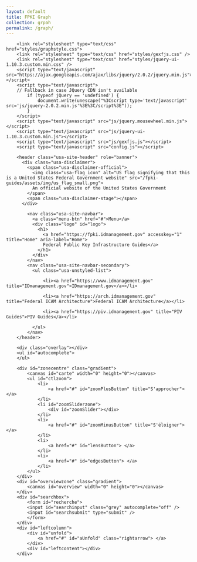```yaml
---
layout: default
title: FPKI Graph
collection: grpah
permalink: /graph/
---        
```

        
        <link rel="stylesheet" type="text/css" href="styles/graphstyle.css">
        <link rel="stylesheet" type="text/css" href="styles/gexfjs.css" />
        <link rel="stylesheet" type="text/css" href="styles/jquery-ui-1.10.3.custom.min.css" />
        <script type="text/javascript" src="https://ajax.googleapis.com/ajax/libs/jquery/2.0.2/jquery.min.js"></script>
        <script type="text/javascript">
        // Fallback in case JQuery CDN isn't available
            if (typeof jQuery == 'undefined') {
                document.write(unescape("%3Cscript type='text/javascript' src='js/jquery-2.0.2.min.js'%3E%3C/script%3E"));
            }
        </script>
        <script type="text/javascript" src="js/jquery.mousewheel.min.js"></script>
        <script type="text/javascript" src="js/jquery-ui-1.10.3.custom.min.js"></script>
        <script type="text/javascript" src="js/gexfjs.js"></script>
        <script type="text/javascript" src="config.js"></script>		
            
        <header class="usa-site-header" role="banner">
          <div class="usa-disclaimer">
            <span class="usa-disclaimer-official">
              <img class="usa-flag_icon" alt="US flag signifying that this is a United States Federal Government website" src="/fpki-guides/assets/img/us_flag_small.png">
              An official website of the United States Government
            </span>
            <span class="usa-disclaimer-stage"></span>
          </div>
          
            <nav class="usa-site-navbar">
              <a class="menu-btn" href="#">Menu</a>
              <div class="logo" id="logo">
                <h1>
                  <a href="https://fpki.idmanagement.gov" accesskey="1" title="Home" aria-label="Home">
                  Federal Public Key Infrastructure Guides</a>
                </h1>
              </div>		      
            </nav>
            <nav class="usa-site-navbar-secondary">
              <ul class="usa-unstyled-list">
                
                  <li><a href="https://www.idmanagement.gov" title="IDmanagement.gov">IDmanagement.gov</a></li>
                
                  <li><a href="https://arch.idmanagement.gov" title="Federal ICAM Architecture">Federal ICAM Architecture</a></li>
                
                  <li><a href="https://piv.idmanagement.gov" title="PIV Guides">PIV Guides</a></li>
                  
              </ul>
            </nav> 
        </header>
        
        <div class="overlay"></div>
        <ul id="autocomplete">
        </ul>
        
        <div id="zonecentre" class="gradient">
            <canvas id="carte" width="0" height="0"></canvas>
            <ul id="ctlzoom">
                <li>
                    <a href="#" id="zoomPlusButton" title="S'approcher"> </a>
                </li>
                <li id="zoomSliderzone">
                    <div id="zoomSlider"></div>
                </li>
                <li>
                    <a href="#" id="zoomMinusButton" title="S'éloigner"> </a>
                </li>
                <li>
                    <a href="#" id="lensButton"> </a>
                </li>
                <li>
                    <a href="#" id="edgesButton"> </a>
                </li>
            </ul>
        </div>
        <div id="overviewzone" class="gradient">
            <canvas id="overview" width="0" height="0"></canvas>
        </div>
        <div id="searchbox">			
            <form id="recherche">
            <input id="searchinput" class="grey" autocomplete="off" />
            <input id="searchsubmit" type="submit" />
            </form>
        </div>
        <div id="leftcolumn">
            <div id="unfold">
                <a href="#" id="aUnfold" class="rightarrow"> </a>
            </div>
            <div id="leftcontent"></div>
        </div>
